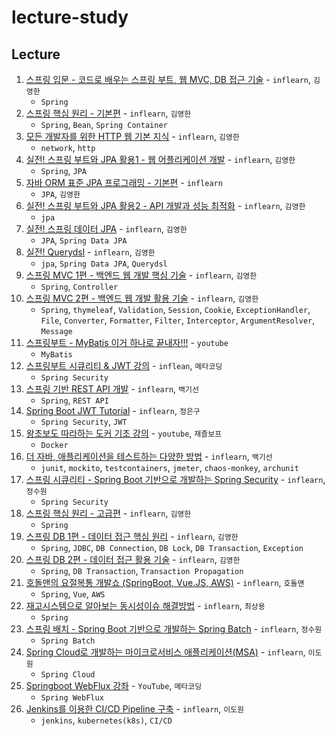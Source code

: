 # lecture-study

## Lecture

1. [스프링 입문 - 코드로 배우는 스프링 부트, 웹 MVC, DB 접근 기술](./1) - `inflearn`, `김영한`
   - `Spring`
2. [스프링 핵심 원리 - 기본편](./2) - `inflearn`, `김영한`
   - `Spring`, `Bean`, `Spring Container`
3. [모든 개발자를 위한 HTTP 웹 기본 지식](./3) - `inflearn`, `김영한`
   - `network`, `http`
4. [실전! 스프링 부트와 JPA 활용1 - 웹 어플리케이션 개발](./4) - `inflearn`, `김영한`
   - `Spring`, `JPA`
5. [자바 ORM 표준 JPA 프로그래밍 - 기본편](./5) - `inflearn`
   - `JPA`, `김영한`
6. [실전! 스프링 부트와 JPA 활용2 - API 개발과 성능 최적화](./6) - `inflearn`, `김영한`
   - `jpa`
7. [실전! 스프링 데이터 JPA](./7) - `inflearn`, `김영한`
   - `JPA`, `Spring Data JPA`
8. [실전! Querydsl](./8) - `inflearn`, `김영한`
   - `jpa`, `Spring Data JPA`, `Querydsl`
9. [스프링 MVC 1편 - 백엔드 웹 개발 핵심 기술](./9) - `inflearn`, `김영한`
    - `Spring`, `Controller`
10. [스프링 MVC 2편 - 백엔드 웹 개발 활용 기술](./10) - `inflearn`, `김영한`
    - `Spring`, `thymeleaf`, `Validation`, `Session`, `Cookie`, `ExceptionHandler`, `File`, `Converter`, `Formatter`, `Filter`, `Interceptor`, `ArgumentResolver`, `Message`
11. [스프링부트 - MyBatis 이거 하나로 끝내자!!!](./11) - `youtube`
    - `MyBatis`
12. [스프링부트 시큐리티 & JWT 강의](./12) - `inflean`, `메타코딩`
    - `Spring Security`
13. [스프링 기반 REST API 개발](./13) - `inflearn`, `백기선`
    - `Spring`, `REST API`
14. [Spring Boot JWT Tutorial](./14) - `inflearn`, `정은구`
    - `Spring Security`, `JWT`
15. [왕초보도 따라하는 도커 기초 강의](./15) - `youtube`, `재즐보프`
    - `Docker`
16. [더 자바, 애플리케이션을 테스트하는 다양한 방법](./16) - `inflearn`, `백기선`
    - `junit`, `mockito`, `testcontainers`, `jmeter`, `chaos-monkey`, `archunit`
17. [스프링 시큐리티 - Spring Boot 기반으로 개발하는 Spring Security](./17) - `inflearn`, `정수원`
    - `Spring Security`
18. [스프링 핵심 원리 - 고급편](./18) - `inflearn`, `김영한`
    - `Spring`
19. [스프링 DB 1편 - 데이터 접근 핵심 원리](./19) - `inflearn`, `김영한`
    - `Spring`, `JDBC`, `DB Connection`, `DB Lock`, `DB Transaction`, `Exception`
20. [스프링 DB 2편 - 데이터 접근 활용 기술](./20) - `inflearn`, `김영한`
    - `Spring`, `DB Transaction`, `Transaction Propagation`
21. [호돌맨의 요절복통 개발쇼 (SpringBoot, Vue.JS, AWS)](./21) - `inflearn`, `호돌맨`
    - `Spring`, `Vue`, `AWS`
22. [재고시스템으로 알아보는 동시성이슈 해결방법](./22) - `inflearn`, `최상용`
    - `Spring`
23. [스프링 배치 - Spring Boot 기반으로 개발하는 Spring Batch](./23) - `inflearn`, `정수원`
    - `Spring Batch`
24. [Spring Cloud로 개발하는 마이크로서비스 애플리케이션(MSA)](./24) - `inflearn`, `이도원`
    - `Spring Cloud`
25. [Springboot WebFlux 강좌](./25) - `YouTube`, `메타코딩`
    - `Spring WebFlux`
26. [Jenkins를 이용한 CI/CD Pipeline 구축](./26) - `inflearn`, `이도원`
    - `jenkins`, `kubernetes(k8s)`, `CI/CD`
